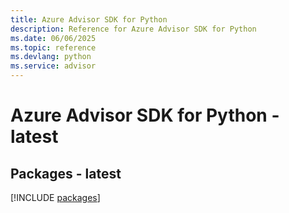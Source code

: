 ```yaml
---
title: Azure Advisor SDK for Python
description: Reference for Azure Advisor SDK for Python
ms.date: 06/06/2025
ms.topic: reference
ms.devlang: python
ms.service: advisor
---
```

# Azure Advisor SDK for Python - latest
## Packages - latest
[!INCLUDE [packages](advisor-index.md)]